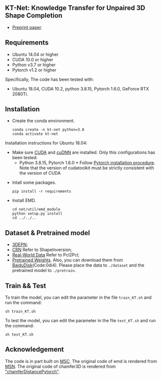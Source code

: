 ## KT-Net: Knowledge Transfer for Unpaired 3D Shape Completion
- [Preprint paper](https://arxiv.org/abs/2111.11976).

## Requirements
- Ubuntu 14.04 or higher
- CUDA 10.0 or higher
- Python v3.7 or higher
- Pytorch v1.2 or higher

Specifically, The code has been tested with:
- Ubuntu 18.04, CUDA 10.2, python 3.8.15, Pytorch 1.6.0, GeForce RTX 2080Ti.

## Installation
- Create the conda environment.
  ```
  conda create -n kt-net python=3.8
  conda activate kt-net
  ```
Installation instructions for Ubuntu 18.04:
   * Make sure <a href="https://docs.nvidia.com/cuda/cuda-installation-guide-linux/index.html">CUDA</a>  and <a href="https://docs.nvidia.com/deeplearning/sdk/cudnn-install/index.html">cuDNN</a> are installed. Only this configurations has been tested:
     - Python 3.8.15, Pytorch 1.6.0
    * Follow <a href="https://pytorch.org/">Pytorch installation procedure</a>. Note that the version of cudatoolkit must be strictly consistent with the version of CUDA

- Intall some packages.
  ```
  pip install -r requirements
  ```
- Install EMD.
  ```
  cd net/util/emd_module
  python setup.py install
  cd ../../..
  ```
  
## Dataset & Pretrained model
- [3DEPN](https://drive.google.com/file/d/1Op0M1xN_eW2khWdVDRga0n1x66eF4dEB/view);
- [CRN](https://github.com/junzhezhang/shape-inversion) Refer to ShapeInversion;
- [Real-World Data](https://github.com/xuelin-chen/pcl2pcl-gan-pub) Refer to Pcl2Pcl;
- [Pretrained Weights]().
Also, you can download them from [BaiduDisk](https://pan.baidu.com/s/13GoHmTJ-jqg1zBgRbIUmNQ)(Code:0di4). Please place the data to ```./dataset``` and the pretrained model to ```./pretrain```.

## Train && Test
To train the model, you can edit the parameter in the file ```train_KT.sh``` and run the command:
  ```
  sh train_KT.sh
  ```

To test the model, you can edit the parameter in the file ```test_KT.sh``` and run the command:
  ```
  sh test_KT.sh
  ```
 
 ## Acknowledgement
The code is in part built on [MSC](https://github.com/ChrisWu1997/Multimodal-Shape-Completion). 
The original code of emd is rendered from [MSN](https://github.com/Colin97/MSN-Point-Cloud-Completion). 
The original code of chamfer3D is rendered from ["chamferDistancePytorch"](https://github.com/ThibaultGROUEIX/ChamferDistancePytorch/tree/master/chamfer3D).
